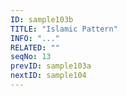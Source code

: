 ```yaml
---
ID: sample103b
TITLE: "Islamic Pattern"
INFO: "..."
RELATED: ""
seqNo: 13
prevID: sample103a
nextID: sample104
---
```


